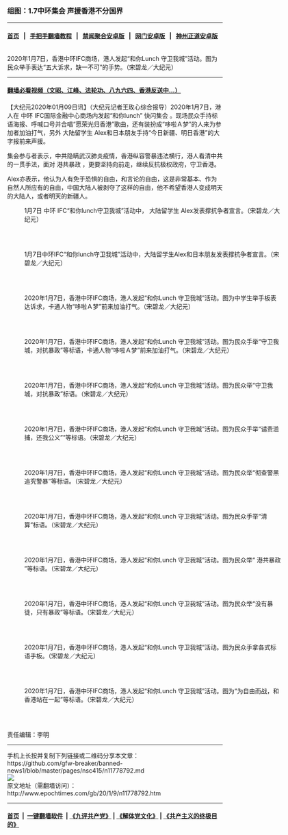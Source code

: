 ### 组图：1.7中环集会 声援香港不分国界
------------------------

#### [首页](https://github.com/gfw-breaker/banned-news1/blob/master/README.md) &nbsp;&nbsp;|&nbsp;&nbsp; [手把手翻墙教程](https://github.com/gfw-breaker/guides/wiki) &nbsp;&nbsp;|&nbsp;&nbsp; [禁闻聚合安卓版](https://github.com/gfw-breaker/bn-android) &nbsp;&nbsp;|&nbsp;&nbsp; [网门安卓版](https://github.com/oGate2/oGate) &nbsp;&nbsp;|&nbsp;&nbsp; [神州正道安卓版](https://github.com/SzzdOgate/update) 



<div><img alt="" class="aligncenter wp-post-image" src="http://i.epochtimes.com/assets/uploads/2020/01/2001070251541501-600x400.jpg"/>
<div class="red16 caption">
 <p>
  2020年1月7日，香港中环IFC商场，港人发起“和你Lunch 守卫我城”活动。图为民众举手表达“五大诉求，缺一不可”的手势。（宋碧龙／大纪元）
 </p>
</div>
</div><hr/>

#### [翻墙必看视频（文昭、江峰、法轮功、八九六四、香港反送中...）](http://167.172.214.107/home.html)

<div><p>
 【大纪元2020年01月09日讯】（大纪元记者王玫心综合报导）2020年1月7日，港人在
 <ok href="http://www.epochtimes.com/gb/tag/%E4%B8%AD%E7%8E%AF.html">
  中环
 </ok>
 IFC国际金融中心商场内发起“和你lunch”
 <ok href="http://www.epochtimes.com/gb/tag/%E5%BF%AB%E9%97%AA%E9%9B%86%E4%BC%9A.html">
  快闪集会
 </ok>
 。现场民众手持标语海报、呼喊口号并合唱“愿荣光归香港”歌曲，还有装扮成“哆啦Ａ梦”的人来为参加者加油打气，另外
 <ok href="http://www.epochtimes.com/gb/tag/%E5%A4%A7%E9%99%86%E7%95%99%E5%AD%A6%E7%94%9F.html">
  大陆留学生
 </ok>
 Alex和日本朋友手持“今日新疆、明日香港”的大字报前来声援。
</p>
<p>
 集会参与者表示，中共隐瞒武汉肺炎疫情，香港纵容警暴违法横行，港人看清中共的一贯手法，面对
 <ok href="http://www.epochtimes.com/gb/tag/%E6%B8%AF%E5%85%B1%E6%9A%B4%E6%94%BF.html">
  港共暴政
 </ok>
 ，更要坚持向前走，继续反抗极权政府，守卫香港。
</p>
<p>
 Alex亦表示，他认为人有免于恐惧的自由，和言论的自由，这是非常基本、作为自然人所应有的自由，中国大陆人被剥夺了这样的自由，他不希望香港人变成明天的大陆人，或者明天的新疆人。
</p>
<p>
 <center>
 </center>
 <center>
 </center>
</p>
<figure class="wp-caption aligncenter" id="attachment_11779013" style="width: 600px">
 <ok href="http://i.epochtimes.com/assets/uploads/2020/01/200109011003100757.jpg">
  <img alt="" class="size-large wp-image-11779013" src="http://i.epochtimes.com/assets/uploads/2020/01/200109011003100757-600x399.jpg" title=""/>
 </ok>
 <br/><figcaption class="wp-caption-text">
  1月7日
  <ok href="http://www.epochtimes.com/gb/tag/%E4%B8%AD%E7%8E%AF.html">
   中环
  </ok>
  IFC“和你lunch守卫我城”活动中，
  <ok href="http://www.epochtimes.com/gb/tag/%E5%A4%A7%E9%99%86%E7%95%99%E5%AD%A6%E7%94%9F.html">
   大陆留学生
  </ok>
  Alex发表撑抗争者宣言。（宋碧龙／大纪元）
 </figcaption><br/>
</figure><br/>
<figure class="wp-caption aligncenter" id="attachment_11779022" style="width: 600px">
 <ok href="http://i.epochtimes.com/assets/uploads/2020/01/200109011027100757.jpg">
  <img alt="" class="size-large wp-image-11779022" src="http://i.epochtimes.com/assets/uploads/2020/01/200109011027100757-600x399.jpg" title=""/>
 </ok>
 <br/><figcaption class="wp-caption-text">
  1月7日中环IFC“和你lunch守卫我城”活动中，大陆留学生Alex和日本朋友发表撑抗争者宣言。（宋碧龙／大纪元）
 </figcaption><br/>
</figure><br/>
<figure class="wp-caption aligncenter" id="attachment_11778974" style="width: 600px">
 <ok href="http://i.epochtimes.com/assets/uploads/2020/01/2001070138161501.jpg">
  <img alt="" class="size-large wp-image-11778974" src="http://i.epochtimes.com/assets/uploads/2020/01/2001070138161501-600x399.jpg" title=""/>
 </ok>
 <br/><figcaption class="wp-caption-text">
  2020年1月7日，香港中环IFC商场，港人发起“和你Lunch 守卫我城”活动。图为中学生举手板表达诉求，卡通人物“哆啦Ａ梦”前来加油打气。（宋碧龙／大纪元）
 </figcaption><br/>
</figure><br/>
<figure class="wp-caption aligncenter" id="attachment_11778978" style="width: 600px">
 <ok href="http://i.epochtimes.com/assets/uploads/2020/01/2001070251571501.jpg">
  <img alt="" class="size-large wp-image-11778978" src="http://i.epochtimes.com/assets/uploads/2020/01/2001070251571501-600x399.jpg" title=""/>
 </ok>
 <br/><figcaption class="wp-caption-text">
  2020年1月7日，香港中环IFC商场，港人发起“和你Lunch 守卫我城”活动。图为民众手举“守卫我城，对抗暴政”等标语，卡通人物“哆啦Ａ梦”前来加油打气。（宋碧龙／大纪元）
 </figcaption><br/>
</figure><br/>
<figure class="wp-caption aligncenter" id="attachment_11778963" style="width: 600px">
 <ok href="http://i.epochtimes.com/assets/uploads/2020/01/2001070138071501.jpg">
  <img alt="" class="size-large wp-image-11778963" src="http://i.epochtimes.com/assets/uploads/2020/01/2001070138071501-600x399.jpg" title=""/>
 </ok>
 <br/><figcaption class="wp-caption-text">
  2020年1月7日，香港中环IFC商场，港人发起“和你Lunch 守卫我城”活动。图为民众举“守卫我城，对抗暴政”标语。（宋碧龙／大纪元）
 </figcaption><br/>
</figure><br/>
<figure class="wp-caption aligncenter" id="attachment_11776066" style="width: 600px">
 <ok href="http://i.epochtimes.com/assets/uploads/2020/01/2001070252001501.jpg">
  <img alt="" class="size-large wp-image-11776066" src="http://i.epochtimes.com/assets/uploads/2020/01/2001070252001501-600x399.jpg" title=""/>
 </ok>
 <br/><figcaption class="wp-caption-text">
  2020年1月7日，香港中环IFC商场，港人发起“和你Lunch 守卫我城”活动。图为民众手举“谴责滥捕，还我公义””等标语。（宋碧龙／大纪元）
 </figcaption><br/>
</figure><br/>
<figure class="wp-caption aligncenter" id="attachment_11778956" style="width: 600px">
 <ok href="http://i.epochtimes.com/assets/uploads/2020/01/2001070138221501.jpg">
  <img alt="" class="size-large wp-image-11778956" src="http://i.epochtimes.com/assets/uploads/2020/01/2001070138221501-600x399.jpg" title=""/>
 </ok>
 <br/><figcaption class="wp-caption-text">
  2020年1月7日，香港中环IFC商场，港人发起“和你Lunch 守卫我城”活动。图为民众举“彻查警黑 追究警暴”等标语。（宋碧龙／大纪元）
 </figcaption><br/>
</figure><br/>
<figure class="wp-caption aligncenter" id="attachment_11778962" style="width: 600px">
 <ok href="http://i.epochtimes.com/assets/uploads/2020/01/2001070251431501.jpg">
  <img alt="" class="size-large wp-image-11778962" src="http://i.epochtimes.com/assets/uploads/2020/01/2001070251431501-600x399.jpg" title=""/>
 </ok>
 <br/><figcaption class="wp-caption-text">
  2020年1月7日，香港中环IFC商场，港人发起“和你Lunch 守卫我城”活动。图为民众手举“清算”标语。（宋碧龙／大纪元）
 </figcaption><br/>
</figure><br/>
<figure class="wp-caption aligncenter" id="attachment_11778958" style="width: 600px">
 <ok href="http://i.epochtimes.com/assets/uploads/2020/01/2001070138131501.jpg">
  <img alt="" class="size-large wp-image-11778958" src="http://i.epochtimes.com/assets/uploads/2020/01/2001070138131501-600x399.jpg" title=""/>
 </ok>
 <br/><figcaption class="wp-caption-text">
  2020年1月7日，香港中环IFC商场，港人发起“和你Lunch 守卫我城”活动。图为民众举“
  <ok href="http://www.epochtimes.com/gb/tag/%E6%B8%AF%E5%85%B1%E6%9A%B4%E6%94%BF.html">
   港共暴政
  </ok>
  ”等标语。（宋碧龙／大纪元）
 </figcaption><br/>
</figure><br/>
<figure class="wp-caption aligncenter" id="attachment_11778977" style="width: 600px">
 <ok href="http://i.epochtimes.com/assets/uploads/2020/01/2001070138001501.jpg">
  <img alt="" class="size-large wp-image-11778977" src="http://i.epochtimes.com/assets/uploads/2020/01/2001070138001501-600x399.jpg" title=""/>
 </ok>
 <br/><figcaption class="wp-caption-text">
  2020年1月7日，香港中环IFC商场，港人发起“和你Lunch 守卫我城”活动。图为民众举“没有暴徒，只有暴政”等标语。（宋碧龙／大纪元）
 </figcaption><br/>
</figure><br/>
<figure class="wp-caption aligncenter" id="attachment_11778975" style="width: 600px">
 <ok href="http://i.epochtimes.com/assets/uploads/2020/01/2001070138101501.jpg">
  <img alt="" class="size-large wp-image-11778975" src="http://i.epochtimes.com/assets/uploads/2020/01/2001070138101501-600x399.jpg" title=""/>
 </ok>
 <br/><figcaption class="wp-caption-text">
  2020年1月7日，香港中环IFC商场，港人发起“和你Lunch 守卫我城”活动。图为民众手拿各式标语手板。（宋碧龙／大纪元）
 </figcaption><br/>
</figure><br/>
<figure class="wp-caption aligncenter" id="attachment_11778967" style="width: 600px">
 <ok href="http://i.epochtimes.com/assets/uploads/2020/01/2001070251471501.jpg">
  <img alt="" class="size-large wp-image-11778967" src="http://i.epochtimes.com/assets/uploads/2020/01/2001070251471501-600x399.jpg" title=""/>
 </ok>
 <br/><figcaption class="wp-caption-text">
  2020年1月7日，香港中环IFC商场，港人发起“和你Lunch 守卫我城”活动。图为“为自由而战，和香港站在一起”等标语。（宋碧龙／大纪元）
 </figcaption><br/>
</figure><br/>
<p>
 责任编辑：李明
</p>
</div>
<hr/>
手机上长按并复制下列链接或二维码分享本文章：<br/>
https://github.com/gfw-breaker/banned-news1/blob/master/pages/nsc415/n11778792.md <br/>
<a href='https://github.com/gfw-breaker/banned-news1/blob/master/pages/nsc415/n11778792.md'><img src='https://github.com/gfw-breaker/banned-news1/blob/master/pages/nsc415/n11778792.md.png'/></a> <br/>
原文地址（需翻墙访问）：http://www.epochtimes.com/gb/20/1/9/n11778792.htm


------------------------
#### [首页](https://github.com/gfw-breaker/banned-news1/blob/master/README.md) &nbsp;|&nbsp; [一键翻墙软件](https://github.com/gfw-breaker/nogfw/blob/master/README.md) &nbsp;| [《九评共产党》](https://github.com/gfw-breaker/9ping.md/blob/master/README.md#九评之一评共产党是什么) | [《解体党文化》](https://github.com/gfw-breaker/jtdwh.md/blob/master/README.md) | [《共产主义的终极目的》](https://github.com/gfw-breaker/gczydzjmd.md/blob/master/README.md)


<img src='http://gfw-breaker.win/banned-news/pages/nsc415/n11778792.md' width='0px' height='0px'/>